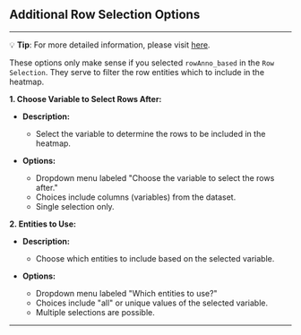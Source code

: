 ## Additional Row Selection Options

---
💡 **Tip**: For more detailed information, please visit <a href="https://icb-dcm.github.io/cOmicsArt/interface-details/heatmap.html#conditional-options-for-select-based-on-annotation" target="_blank">here</a>.

These options only make sense if you selected `rowAnno_based` in the `Row Selection`. 
They serve to filter the row entities which to include in the heatmap.

**1. Choose Variable to Select Rows After:**

- **Description:**
  - Select the variable to determine the rows to be included in the heatmap.

- **Options:**
  - Dropdown menu labeled "Choose the variable to select the rows after."
  - Choices include columns (variables) from the dataset.
  - Single selection only.

**2. Entities to Use:**

- **Description:**
  - Choose which entities to include based on the selected variable.

- **Options:**
  - Dropdown menu labeled "Which entities to use?"
  - Choices include "all" or unique values of the selected variable.
  - Multiple selections are possible.

---

